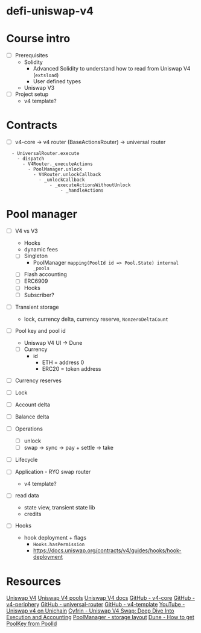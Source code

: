 # defi-uniswap-v4

# Course intro

- [ ] Prerequisites
  - Solidity
    - Advanced Solidity to understand how to read from Uniswap V4 (`extsload`)
    - User defined types
  - Uniswap V3
- [ ] Project setup
  - v4 template?

# Contracts

- [ ] v4-core -> v4 router (BaseActionsRouter) -> universal router

```
  - UniversalRouter.execute
    - dispatch
      - V4Router._executeActions
        - PoolManager.unlock
          - V4Router.unlockCallback
            - _unlockCallback
                - _executeActionsWithoutUnlock
                    - _handleActions
```

# Pool manager

- [ ] V4 vs V3
  - Hooks
  - dynamic fees
  - [ ] Singleton
    - PoolManager `mapping(PoolId id => Pool.State) internal _pools`
  - [ ] Flash accounting
  - [ ] ERC6909
  - [ ] Hooks
  - [ ] Subscriber?

- [ ] Transient storage
  - lock, currency delta, currency reserve, `NonzeroDeltaCount`
- [ ] Pool key and pool id
  - Uniswap V4 UI -> Dune
  - [ ] Currency
    - id
      - ETH = address 0
      - ERC20 = token address
- [ ] Currency reserves
- [ ] Lock
- [ ] Account delta
- [ ] Balance delta
- [ ] Operations
  - [ ] unlock
  - [ ] swap -> sync -> pay + settle -> take
- [ ] Lifecycle
- [ ] Application - RYO swap router
  - v4 template?

- [ ] read data
  - state view, transient state lib
  - credits

- [ ] Hooks
  - hook deployment + flags
    - `Hooks.hasPermission`
    - https://docs.uniswap.org/contracts/v4/guides/hooks/hook-deployment

# Resources

[Uniswap V4](https://v4.uniswap.org/)
[Uniswap V4 pools](https://app.uniswap.org/explore/pools)
[Uniswap V4 docs](https://docs.uniswap.org/contracts/v4/overview)
[GitHub - v4-core](https://github.com/Uniswap/v4-core)
[GitHub - v4-periphery](https://github.com/Uniswap/v4-periphery)
[GitHub - universal-router](https://github.com/Uniswap/universal-router)
[GitHub - v4-template](https://github.com/uniswapfoundation/v4-template)
[YouTube - Uniswap v4 on Unichain](https://www.youtube.com/watch?v=ZisqLqbakfM)
[Cyfrin - Uniswap V4 Swap: Deep Dive Into Execution and Accounting](https://www.cyfrin.io/blog/uniswap-v4-swap-deep-dive-into-execution-and-accounting)
[PoolManager - storage layout](https://www.evm.codes/contract?address=0x000000000004444c5dc75cb358380d2e3de08a90)
[Dune - How to get PoolKey from PoolId](https://dune.com/queries/5671549?category=decoded_project&namespace=uniswap_v4&blockchain=ethereum&contract=PoolManager&blockchains=ethereum&id=uniswap_v4_ethereum.poolmanager_evt_initialize)
